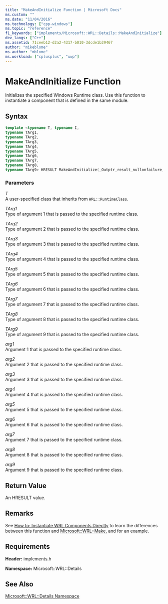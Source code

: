 ```yaml
---
title: "MakeAndInitialize Function | Microsoft Docs"
ms.custom: ""
ms.date: "11/04/2016"
ms.technology: ["cpp-windows"]
ms.topic: "reference"
f1_keywords: ["implements/Microsoft::WRL::Details::MakeAndInitialize"]
dev_langs: ["C++"]
ms.assetid: 71ceeb12-d2a2-4317-b010-3dcde1b39467
author: "mikeblome"
ms.author: "mblome"
ms.workload: ["cplusplus", "uwp"]
---
```

# MakeAndInitialize Function
Initializes the specified Windows Runtime class. Use this function to instantiate a component that is defined in the same module.  
  
## Syntax  
  
```cpp  
template <typename T, typename I,   
typename TArg1,   
typename TArg2,   
typename TArg3,   
typename TArg4,   
typename TArg5,   
typename TArg6,   
typename TArg7,   
typename TArg8,   
typename TArg9> HRESULT MakeAndInitialize(_Outptr_result_nullonfailure_ I** ppvObject, TArg1 &&arg1, TArg2 &&arg2, TArg3 &&arg3, TArg4 &&arg4, TArg5 &&arg5, TArg6 &&arg6, TArg7 &&arg7, TArg8 &&arg8, TArg9 &&arg9) throw()  
```  
  
### Parameters  
 *T*  
 A user-specified class that inherits from `WRL::RuntimeClass`.  
  
 *TArg1*  
 Type of argument 1 that is passed to the specified runtime class.  
  
 *TArg2*  
 Type of argument 2 that is passed to the specified runtime class.  
  
 *TArg3*  
 Type of argument 3 that is passed to the specified runtime class.  
  
 *TArg4*  
 Type of argument 4 that is passed to the specified runtime class.  
  
 *TArg5*  
 Type of argument 5 that is passed to the specified runtime class.  
  
 *TArg6*  
 Type of argument 6 that is passed to the specified runtime class.  
  
 *TArg7*  
 Type of argument 7 that is passed to the specified runtime class.  
  
 *TArg8*  
 Type of argument 8 that is passed to the specified runtime class.  
  
 *TArg9*  
 Type of argument 9 that is passed to the specified runtime class.  
  
 *arg1*  
 Argument 1 that is passed to the specified runtime class.  
  
 *arg2*  
 Argument 2 that is passed to the specified runtime class.  
  
 *arg3*  
 Argument 3 that is passed to the specified runtime class.  
  
 *arg4*  
 Argument 4 that is passed to the specified runtime class.  
  
 *arg5*  
 Argument 5 that is passed to the specified runtime class.  
  
 *arg6*  
 Argument 6 that is passed to the specified runtime class.  
  
 *arg7*  
 Argument 7 that is passed to the specified runtime class.  
  
 *arg8*  
 Argument 8 that is passed to the specified runtime class.  
  
 *arg9*  
 Argument 9 that is passed to the specified runtime class.  
  
## Return Value  
 An HRESULT value.  
  
## Remarks  
 See [How to: Instantiate WRL Components Directly](../windows/how-to-instantiate-wrl-components-directly.md) to learn the differences between this function and [Microsoft::WRL::Make](../windows/make-function.md), and for an example.  
  
## Requirements  
 **Header:** implements.h  
  
 **Namespace:** Microsoft::WRL::Details  
  
## See Also  
 [Microsoft::WRL::Details Namespace](../windows/microsoft-wrl-details-namespace.md)